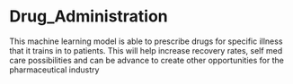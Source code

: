 # Drug_Administration
This machine learning model is able to prescribe drugs for specific illness that it trains in to patients.
This will help increase recovery rates, self med care possibilities and can be advance to create other opportunities for the pharmaceutical industry
